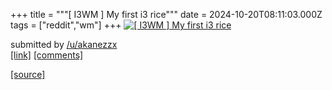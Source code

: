 +++
title = """[ I3WM ] My first i3 rice"""
date = 2024-10-20T08:11:03.000Z
tags = ["reddit","wm"]
+++
[![[ I3WM ] My first i3 rice](https://preview.redd.it/lrr2d6gcdvvd1.png?width=640&crop=smart&auto=webp&s=89c51b24ceeaebf9fd452519267163cfb837b554 "[ I3WM ] My first i3 rice")](https://www.reddit.com/r/unixporn/comments/1g7twfe/i3wm_my_first_i3_rice/)

submitted by [/u/akanezzx](https://www.reddit.com/user/akanezzx)  
[\[link\]](https://i.redd.it/lrr2d6gcdvvd1.png) [\[comments\]](https://www.reddit.com/r/unixporn/comments/1g7twfe/i3wm_my_first_i3_rice/)

[[source]](https://www.reddit.com/r/unixporn/comments/1g7twfe/i3wm_my_first_i3_rice/)
